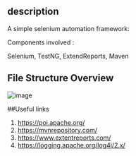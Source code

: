 ## description

A simple selenium automation framework:

Components involved :

Selenium,
TestNG,
ExtendReports,
Maven

## File Structure Overview
![image](https://user-images.githubusercontent.com/37325402/147029081-27d1c47d-0ee7-408a-882c-0c3dd4419be8.png)


##Useful links

1. https://poi.apache.org/ 
2. https://mvnrepository.com/
3. https://www.extentreports.com/
4. https://logging.apache.org/log4j/2.x/
